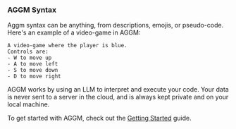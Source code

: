 
### AGGM Syntax

Aggm syntax can be anything, from descriptions, emojis, or pseudo-code. Here's an example of a video-game in AGGM:

```
A video-game where the player is blue. 
Controls are:
- W to move up
- A to move left
- S to move down
- D to move right
```

AGGM works by using an LLM to interpret and execute your code.
Your data is never sent to a server in the cloud, and is always kept private and on your local machine.

To get started with AGGM, check out the [Getting Started](getting-started.md) guide.